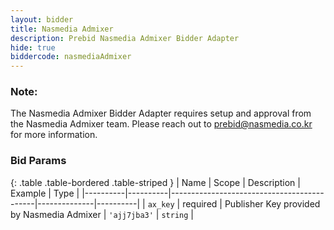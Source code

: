 ```yaml
---
layout: bidder
title: Nasmedia Admixer
description: Prebid Nasmedia Admixer Bidder Adapter
hide: true
biddercode: nasmediaAdmixer
---
```



### Note:

The Nasmedia Admixer Bidder Adapter requires setup and approval from the Nasmedia Admixer team.
Please reach out to <prebid@nasmedia.co.kr> for more information.

### Bid Params

{: .table .table-bordered .table-striped }
| Name     | Scope    | Description                                | Example      | Type     |
|----------|----------|--------------------------------------------|--------------|----------|
| `ax_key` | required | Publisher Key provided by Nasmedia Admixer | `'ajj7jba3'` | `string` |
